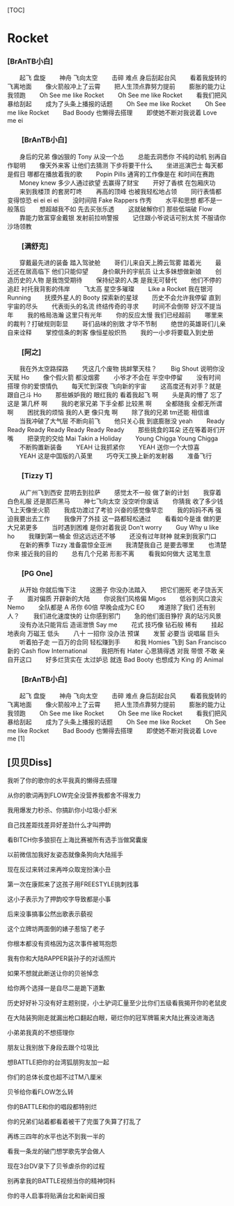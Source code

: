 [TOC]



# Rocket

### 		[BrAnTB小白]

　　起飞 盘旋
　　神舟 飞向太空
　　击碎 难点 身后刮起台风
　　看着我旋转的飞离地面
　　像火箭般冲上了云霄
　　把人生顶点靠努力提前
　　膨胀的能力让我领跑
　　Oh See me like Rocket
　　Oh See me like Rocket
　　看我们把风暴给刮起
　　成为了头条上播报的话题
　　Oh See me like Rocket
　　Oh See me like Rocket
　　Bad Boody 也懒得去搭理
　　即使她不断对我说着 Love me ei

### 　　[BrAnTB小白]

　　身后的兄弟 像凶狠的 Tony 从没一个怂
　　总能去洞悉你 不纯的动机 别再自作聪明
　　像天外来客 让他们去猜测 下步将要干什么
　　坐进巡演巴士 每天都是假日 哪都在播放着我的歌
　　Popin Pills 通宵的工作像是在 和时间在赛跑
　　Money knew 多少人通过欲望 去赢得了财宝
　　开好了香槟 在包厢庆功
　　来到我楼顶 的套房叮咚
　　再高的顶峰 也被我轻松地占领
　　同行表情都变得惊恐 ei ei ei ei
　　没时间陪 Fake Rappers 作秀
　　水平和思想 都不是一般落后
　　想超越我不如 先去买张乐透
　　这就破解你们 那些低端破 Flow
　　靠能力致富穿金戴银 发射前拉响警报
　　记住跟小爷说话可别太贫 不服请你沙场领教

### 　　[满舒克]

　　穿戴最先进的装备 踏入驾驶舱
　　哥们儿来自天上腾云驾雾 踏着光
　　最近还在居高临下 他们只能仰望
　　身价飙升的宇航员 让太多妹想做新娘
　　创造历史的人物 是我饱受期待
　　保持纪录的人类 是我无可替代
　　他们不停的追赶 衬托我背影的伟岸
　　飞太高 星空多璀璨
　　Like a Rocket 我在银河 Running
　　抚摸外星人的 Booty 探索新的星球
　　历史不会允许我停留 直到宇宙的尽头
　　代表街头的名流 终结传奇的寻求
　　时间不会倒带 好汉不提当年
　　我的格局浩瀚 这里只有光年
　　你的反应太慢 我们已经超前
　　哪里来的裁判？打破规则彰显
　　哥们品味的别致 才华不节制
　　绝世的英雄哥们儿亲自来诠释
　　掌控信条的刺客 像恒星般炽热
　　我的一小步将要载入到史册

### 　　[阿之]

　　我在外太空路探路
　　凭这几个废物 挑衅擎天柱？
　　Big Shout 说明你没天赋 Ho
　　像个假火箭 都没烟雾
　　小爷才不会在 半空中停留
　　没有时间搭理 你的爱恨情仇
　　每天忙到深夜 飞向新的宇宙
　　这高度还有对手？就是跟自己斗 Ho
　　那些嫉妒我的 眼红我的 看着我起飞 啊
　　头是真的懵了 忘了这是 第几杯 啊
　　我的老家兄弟 下手全都 比较黑 啊
　　全都随我 全都无所谓 啊
　　困扰我的烦恼 我的人更 像只鬼 啊
　　除了我的兄弟 tm还能 相信谁
　　当我冲破了大气层 不断向前飞
　　他只关心我 到底膨胀没 yeah
　　Ready Ready Ready Ready Ready Ready Ready
　　那些挑食的耳朵 还在等着哥们开嘴
　　把录完的交给 Mai Takin a Holiday
　　Young Chigga Young Chigga
　　不断购置新装备
　　YEAH 让我抓紧你
　　YEAH 送你一个大惊喜
　　YEAH 这是中国版的八英里
　　巧夺天工换上新的发射器
　　准备飞行

### 　　[Tizzy T]

　　从广州飞到西安 昆明去到拉萨
　　感觉太不一般 做了新的计划
　　我穿着 白色礼服 还是那匹黑马
　　神七飞向太空 没空听你废话
　　你猜我 收了多少钱 飞上天像坐火箭
　　我成功渡过了考验 兴奋的感觉像早恋
　　我的妈妈不再 强迫我要出去工作
　　我像开了外挂 这一路都轻松通过
　　看看如今是谁 做的更大兄弟更多
　　当时遇到困难 是你对着我说 Don’t worry
　　Guy Why u like ho
　　我赚到第一桶金 但这远远还不够
　　还没有过年财神 就来到我家门口
　　在新的赛季 Tizzy 准备震惊全亚洲
　　我清楚我自己 是要去哪里
　　也清楚你来 接近我的目的
　　总有几个兄弟 形影不离
　　看我如何做大 这笔生意

### 　　[PG One]

　　从开始 你就后悔下注
　　这圈子 你没办法踏入
　　把它们圈死 老子饶舌天子
　　面对偏质 开辟新的大陆
　　你说我们风格偏 Migos
　　低谷到风口浪尖 Nemo
　　全队都是 A 吊你 60倍 早晚会成为C EO
　　难道除了我们 还有别人？
　　我们进化速度快的 让你感到邪门
　　急的他们面目狰狞 真的玷污风景
　　没有办法只能背后 造谣泄愤 Say me
　　花式 技巧像 钻石般 稀有
　　挂起 地表向 万磁王 低头
　　八十 一招你 没办法 预谋
　　发誓 必要当 说唱届 巨头
　　听着拍子走 一百万的合同 轻松赚到手
　　和我 Homies 飞到 San Francisco 新的 Cash flow International
　　我把所有 Hater 心思猜得透 对我 带恨 不敢 亲自开这口
　　好多烂货实在 太过妒忌 就连 Bad Booty 也想成为 King 的 Animal

### 　　[BrAnTB小白]

　　起飞 盘旋
　　神舟 飞向太空
　　击碎 难点 身后刮起台风
　　看着我旋转的飞离地面
　　像火箭般冲上了云霄
　　把人生顶点靠努力提前
　　膨胀的能力让我领跑
　　Oh See me like Rocket
　　Oh See me like Rocket
　　看我们把风暴给刮起
　　成为了头条上播报的话题
　　Oh See me like Rocket
　　Oh See me like Rocket
　　Bad Boody 也懒得去搭理
　　即使她不断对我说着 Love me [1] 

## [贝贝Diss]

我听了你的歌你的水平我真的懒得去搭理

从你的歌词再到FLOW完全没营养我都舍不得发力

我用爆发力秒杀、你搞趴你小垃圾小虾米

自己找差距找差异好差劲什么才叫押韵

看BITCH你多狼狈在上海比赛被所有选手当做窝囊废

以前微信加我好友姿态就像条狗向大陆摇手

现在反过来转过来再哗众取宠扮演小丑

第一次在康熙来了这孩子用FREESTYLE挑刺找事

这小子表示为了押韵咬字导致都是小事

后来没事搞事公然出歌表示藐视

这个立牌坊两面倒的婊子惹恼了老子

你根本都没有资格因为这次事件被骂抱怨

我有你和大陆RAPPER装孙子的对话照片

如果不想就此断送让你的贝爸悼念

给你两个选择一是自尽二是跪下道歉

历史好好补习没有好主题别提，小土驴词汇量至少比你们五级看我揭开你的老鼠皮

在大陆装狗刚走就漏出枪口翻起白眼，砸烂你的冠军牌匾来大陆比赛没进海选

小弟弟我真的不想搭理你

朋友让我别放下身段去跟个垃圾比

想BATTLE把你的台湾狐朋狗友加一起

你们的总体长度也超不过TM八厘米

贝爷给你看FLOW怎么转

你的BATTLE和你的唱段都特别烂

你的兄弟们站着都看着被干了完蛋了失算了打乱了

再练三四年的水平也达不到我一半的

看我一条龙的破门想学歌先学会做人

现在3台DV录下了贝爷虐杀你的过程

别再拿我的BATTLE视频当你的精神饲料

你的寻人启事将贴满台北和新闻日报